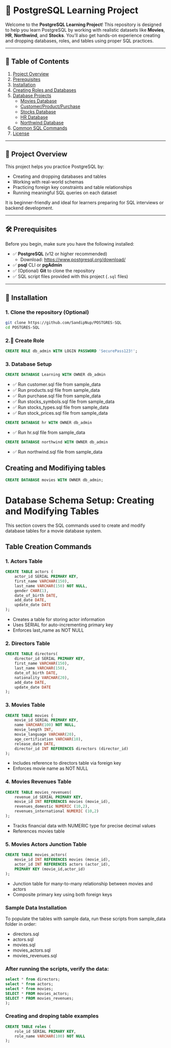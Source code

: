 # 📘 PostgreSQL Learning Project

Welcome to the **PostgreSQL Learning Project**! This repository is designed to help you learn PostgreSQL by working with realistic datasets like **Movies**, **HR**, **Northwind**, and **Stocks**. You'll also get hands-on experience creating and dropping databases, roles, and tables using proper SQL practices.

---

## 📌 Table of Contents

1. [Project Overview](#project-overview)
2. [Prerequisites](#prerequisites)
3. [Installation](#installation)
4. [Creating Roles and Databases](#creating-roles-and-databases)
5. [Database Projects](#database-projects)
   - [Movies Database](#movies-database)
   - [Customer/Product/Purchase](#customerproductpurchase)
   - [Stocks Database](#stocks-database)
   - [HR Database](#hr-database)
   - [Northwind Database](#northwind-database)
6. [Common SQL Commands](#common-sql-commands)
7. [License](#license)

---

## 📖 Project Overview

This project helps you practice PostgreSQL by:

- Creating and dropping databases and tables
- Working with real-world schemas
- Practicing foreign key constraints and table relationships
- Running meaningful SQL queries on each dataset

It is beginner-friendly and ideal for learners preparing for SQL interviews or backend development.

---

## 🛠️ Prerequisites

Before you begin, make sure you have the following installed:

- ✅ **PostgreSQL** (v12 or higher recommended)
  - Download: https://www.postgresql.org/download/
- ✅ **psql** CLI or **pgAdmin**
- ✅ (Optional) **Git** to clone the repository
- ✅ SQL script files provided with this project (`.sql` files)

---

## 🔧 Installation

### 1. Clone the repository (Optional)

```bash
git clone https://github.com/SandipNup/POSTGRES-SQL
cd POSTGRES-SQL

```

### 2.🔐 Create Role

```sql
CREATE ROLE db_admin WITH LOGIN PASSWORD 'SecurePass123!';

```

### 3. Database Setup

```sql
CREATE DATABASE Learning WITH OWNER db_admin

```

- ✅ Run customer.sql file from sample_data
- ✅ Run products.sql file from sample_data
- ✅ Run purchase.sql file from sample_data
- ✅ Run stocks_symbols.sql file from sample_data
- ✅ Run stocks_types.sql file from sample_data
- ✅ Run stock_prices.sql file from sample_data

```sql
CREATE DATABASE hr WITH OWNER db_admin

```

- ✅ Run hr.sql file from sample_data

```sql
CREATE DATABASE northwind WITH OWNER db_admin

```

- ✅ Run northwind.sql file from sample_data

## Creating and Modifiying tables

```sql
CREATE DATABASE movies WITH OWNER db_admin;

```

# Database Schema Setup: Creating and Modifying Tables

This section covers the SQL commands used to create and modify database tables for a movie database system.

## Table Creation Commands

### 1. Actors Table

```sql
CREATE TABLE actors (
    actor_id SERIAL PRIMARY KEY,
    first_name VARCHAR(150),
    last_name VARCHAR(150) NOT NULL,
    gender CHAR(1),
    date_of_birth DATE,
    add_date DATE,
    update_date DATE
);
```

- Creates a table for storing actor information
- Uses SERIAL for auto-incrementing primary key
- Enforces last_name as NOT NULL

### 2. Directors Table

```sql
CREATE TABLE directors(
    director_id SERIAL PRIMARY KEY,
    first_name VARCHAR(150),
    last_name VARCHAR(150),
    date_of_birth DATE,
    nationality VARCHAR(20),
    add_date DATE,
    update_date DATE
);
```

### 3. Movies Table

```sql
CREATE TABLE movies (
    movie_id SERIAL PRIMARY KEY,
    name VARCHAR(100) NOT NULL,
    movie_length INT,
    movie_language VARCHAR(20),
    age_certification VARCHAR(10),
    release_date DATE,
    director_id INT REFERENCES directors (director_id)
);
```

- Includes reference to directors table via foreign key
- Enforces movie name as NOT NULL

### 4. Movies Revenues Table

```sql
CREATE TABLE movies_revenues(
    revenue_id SERIAL PRIMARY KEY,
    movie_id INT REFERENCES movies (movie_id),
    revenues_domestic NUMERIC (10,2),
    revenues_international NUMERIC (10,2)
);
```

- Tracks financial data with NUMERIC type for precise decimal values
- References movies table

### 5. Movies Actors Junction Table

```sql
CREATE TABLE movies_actors(
    movie_id INT REFERENCES movies (movie_id),
    actor_id INT REFERENCES actors (actor_id),
    PRIMARY KEY (movie_id,actor_id)
);
```

- Junction table for many-to-many relationship between movies and actors
- Composite primary key using both foreign keys

### Sample Data Installation

To populate the tables with sample data, run these scripts from sample_data folder in order:

- directors.sql
- actors.sql
- movies.sql
- movies_actors.sql
- movies_revenues.sql

### After running the scripts, verify the data:

```sql
select * from directors;
select * from actors;
select * from movies;
SELECT * FROM movies_actors;
SELECT * FROM movies_revenues;
);
```

### Creating and droping table examples

```sql
CREATE TABLE roles (
    role_id SERIAL PRIMARY KEY,
    role_name VARCHAR(100) NOT NULL
);
```
